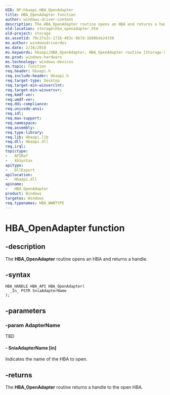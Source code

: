 ```yaml
---
UID: NF:hbaapi.HBA_OpenAdapter
title: HBA_OpenAdapter function
author: windows-driver-content
description: The HBA_OpenAdapter routine opens an HBA and returns a handle.
old-location: storage\hba_openadapter.htm
old-project: storage
ms.assetid: 78c37e2c-171b-483c-967d-1b80bde24338
ms.author: windowsdriverdev
ms.date: 2/16/2018
ms.keywords: hbaapi/HBA_OpenAdapter, HBA_OpenAdapter routine [Storage Devices], storage.hba_openadapter, fibreHBA_rtns_2c583fd9-a3b4-4e35-aa22-31f5f9bb2002.xml, HBA_OpenAdapter
ms.prod: windows-hardware
ms.technology: windows-devices
ms.topic: function
req.header: hbaapi.h
req.include-header: Hbaapi.h
req.target-type: Desktop
req.target-min-winverclnt: 
req.target-min-winversvr: 
req.kmdf-ver: 
req.umdf-ver: 
req.ddi-compliance: 
req.unicode-ansi: 
req.idl: 
req.max-support: 
req.namespace: 
req.assembly: 
req.type-library: 
req.lib: Hbaapi.lib
req.dll: Hbaapi.dll
req.irql: 
topictype:
-	APIRef
-	kbSyntax
apitype:
-	DllExport
apilocation:
-	Hbaapi.dll
apiname:
-	HBA_OpenAdapter
product: Windows
targetos: Windows
req.typenames: HBA_WWNTYPE
---
```


# HBA_OpenAdapter function


## -description


The <b>HBA_OpenAdapter</b> routine opens an HBA and returns a handle.


## -syntax


````
HBA_HANDLE HBA_API HBA_OpenAdapter(
  _In_ PSTR SniaAdapterName
);
````


## -parameters




### -param AdapterName

TBD




#### - SniaAdapterName [in]

Indicates the name of the HBA to open. 


## -returns



The <b>HBA_OpenAdapter</b> routine returns a handle to the open HBA. 



